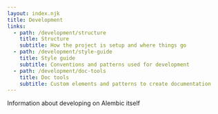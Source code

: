 ```yaml
---
layout: index.njk
title: Development
links:
  - path: /development/structure
    title: Structure
    subtitle: How the project is setup and where things go
  - path: /development/style-guide
    title: Style guide
    subtitle: Conventions and patterns used for development
  - path: /development/doc-tools
    title: Doc tools
    subtitle: Custom elements and patterns to create documentation
---
```


Information about developing on Alembic itself

<!-- ... -->
